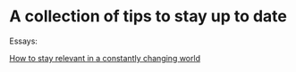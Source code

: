 # A collection of tips to stay up to date

Essays:

[How to stay relevant in a constantly changing 
world](beware_of_your_role.md)

